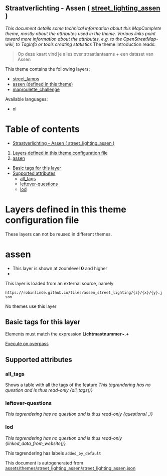 [//]: # (WARNING: this file is automatically generated. Please find the sources at the bottom and edit those sources)

## Straatverlichting - Assen ( [street_lighting_assen](https://mapcomplete.org/street_lighting_assen) )
_This document details some technical information about this MapComplete theme, mostly about the attributes used in the theme. Various links point toward more information about the attributes, e.g. to the OpenStreetMap-wiki, to TagInfo or tools creating statistics_
The theme introduction reads:

> Op deze kaart vind je alles over straatlantaarns + een dataset van Assen

This theme contains the following layers:

 - [street_lamps](../Layers/street_lamps.md)
 - [assen (defined in this theme)](#assen)
 - [maproulette_challenge](../Layers/maproulette_challenge.md)

Available languages:

 - nl

# Table of contents

  - [Straatverlichting - Assen ( street_lighting_assen )](#straatverlichting---assen-(-street_lighting_assen-))
1. [Layers defined in this theme configuration file](#layers-defined-in-this-theme-configuration-file)
2. [assen](#assen)
  - [Basic tags for this layer](#basic-tags-for-this-layer)
  - [Supported attributes](#supported-attributes)
    + [all_tags](#all_tags)
    + [leftover-questions](#leftover-questions)
    + [lod](#lod)

# Layers defined in this theme configuration file
These layers can not be reused in different themes.
# assen

 - This layer is shown at zoomlevel **0** and higher
 - <img src='../warning.svg' height='1rem'/>

This layer is loaded from an external source, namely 

`https://robinlinde.github.io/tiles/assen_street_lighting/{z}/{x}/{y}.json`

No themes use this layer

## Basic tags for this layer

Elements must match the expression **Lichtmastnummer~.+**

[Execute on overpass](http://overpass-turbo.eu/?Q=%5Bout%3Ajson%5D%5Btimeout%3A90%5D%3B%28%20%20%20%20nwr%5B%22Lichtmastnummer%22%5D%28%7B%7Bbbox%7D%7D%29%3B%0A%29%3Bout%20body%3B%3E%3Bout%20skel%20qt%3B)

## Supported attributes

### all_tags
Shows a table with all the tags of the feature
_This tagrendering has no question and is thus read-only_
*{all_tags()}*

### leftover-questions

_This tagrendering has no question and is thus read-only_
*{questions( ,)}*

### lod

_This tagrendering has no question and is thus read-only_
*{linked_data_from_website()}*

This tagrendering has labels 
`added_by_default`


This document is autogenerated from [assets/themes/street_lighting_assen/street_lighting_assen.json](https://source.mapcomplete.org/MapComplete/MapComplete/src/branch/develop/assets/themes/street_lighting_assen/street_lighting_assen.json)
